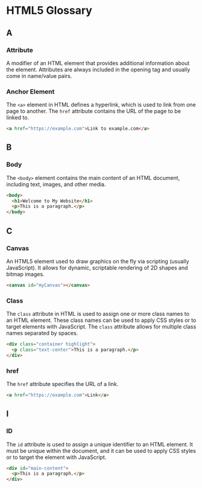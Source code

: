 # HTML5 Glossary

## A

### **Attribute**
A modifier of an HTML element that provides additional information about the element. Attributes are always included in the opening tag and usually come in name/value pairs.

### **Anchor Element**
The `<a>` element in HTML defines a hyperlink, which is used to link from one page to another. The `href` attribute contains the URL of the page to be linked to.

```html
<a href="https://example.com">Link to example.com</a>
```

## B

### **Body**
The `<body>` element contains the main content of an HTML document, including text, images, and other media.

```html
<body>
  <h1>Welcome to My Website</h1>
  <p>This is a paragraph.</p>
</body>
```

## C

### **Canvas**
An HTML5 element used to draw graphics on the fly via scripting (usually JavaScript). It allows for dynamic, scriptable rendering of 2D shapes and bitmap images.

```html
<canvas id="myCanvas"></canvas>
```

### **Class**
The `class` attribute in HTML is used to assign one or more class names to an HTML element. These class names can be used to apply CSS styles or to target elements with JavaScript. The `class` attribute allows for multiple class names separated by spaces.

```html
<div class="container highlight">
  <p class="text-center">This is a paragraph.</p>
</div>
```

 ### **href**
The `href` attribute specifies the URL of a link.

```html
<a href="https://example.com">Link</a>
```
## I

### **ID**
The `id` attribute is used to assign a unique identifier to an HTML element. It must be unique within the document, and it can be used to apply CSS styles or to target the element with JavaScript.

```html
<div id="main-content">
  <p>This is a paragraph.</p>
</div>
```